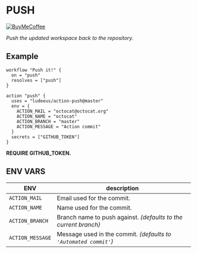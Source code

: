 # PUSH

[![BuyMeCoffee][buymecoffeebedge]][buymecoffee]

_Push the updated workspace back to the repository._

## Example

```
workflow "Push it!" {
  on = "push"
  resolves = ["push"]
}

action "push" {
  uses = "ludeeus/action-push@master"
  env = {
    ACTION_MAIL = "octocat@octocat.org"
    ACTION_NAME = "octocat"
    ACTION_BRANCH = "master"
    ACTION_MESSAGE = "Action commit"
  }
  secrets = ["GITHUB_TOKEN"]
}
```

**REQUIRE GITHUB_TOKEN.**

## ENV VARS

ENV | description
-- | --
`ACTION_MAIL` | Email used for the commit.
`ACTION_NAME` | Name used for the commit.
`ACTION_BRANCH` | Branch name to push against. _(defaults to the current branch)_
`ACTION_MESSAGE` | Message used in the commit. _(defaults to `'Automated commit'`)_

[buymecoffee]: https://www.buymeacoffee.com/ludeeus
[buymecoffeebedge]: https://camo.githubusercontent.com/cd005dca0ef55d7725912ec03a936d3a7c8de5b5/68747470733a2f2f696d672e736869656c64732e696f2f62616467652f6275792532306d6525323061253230636f666665652d646f6e6174652d79656c6c6f772e737667
